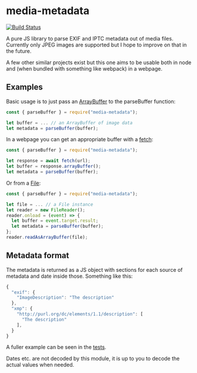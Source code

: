 # media-metadata
[![Build Status](https://travis-ci.org/FractalBrew/media-metadata.svg?branch=master)](https://travis-ci.org/FractalBrew/media-metadata)

A pure JS library to parse EXIF and IPTC metadata out of media files. Currently
only JPEG images are supported but I hope to improve on that in the future.

A few other similar projects exist but this one aims to be usable both in node
and (when bundled with something like webpack) in a webpage.

## Examples

Basic usage is to just pass an [ArrayBuffer](https://developer.mozilla.org/en-US/docs/Web/JavaScript/Reference/Global_Objects/ArrayBuffer)
to the parseBuffer function:

```javascript
const { parseBuffer } = require("media-metadata");

let buffer = ... // an ArrayBuffer of image data
let metadata = parseBuffer(buffer);
```

In a webpage you can get an appropriate buffer with a [fetch](https://developer.mozilla.org/en-US/docs/Web/API/Fetch_API):

```javascript
const { parseBuffer } = require("media-metadata");

let response = await fetch(url);
let buffer = response.arrayBuffer();
let metadata = parseBuffer(buffer);
```

Or from a [File](https://developer.mozilla.org/en-US/docs/Web/API/File):

```javascript
const { parseBuffer } = require("media-metadata");

let file = ... // a File instance
let reader = new FileReader();
reader.onload = (event) => {
  let buffer = event.target.result;
  let metadata = parseBuffer(buffer);
};
reader.readAsArrayBuffer(file);
```

## Metadata format

The metadata is returned as a JS object with sections for each source of
metadata and date inside those. Something like this:

```javascript
{
  "exif": {
    "ImageDescription": "The description"
  },
  "xmp": {
    "http://purl.org/dc/elements/1.1/description": [
      "The description"
    ],
  }
}
```

A fuller example can be seen in the [tests](https://github.com/FractalBrew/media-metadata/blob/master/test/data/iptc.json).

Dates etc. are not decoded by this module, it is up to you to decode the actual
values when needed.
